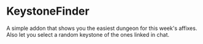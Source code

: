 # KeystoneFinder

A simple addon that shows you the easiest dungeon for this week's affixes.
Also let you select a random keystone of the ones linked in chat.
